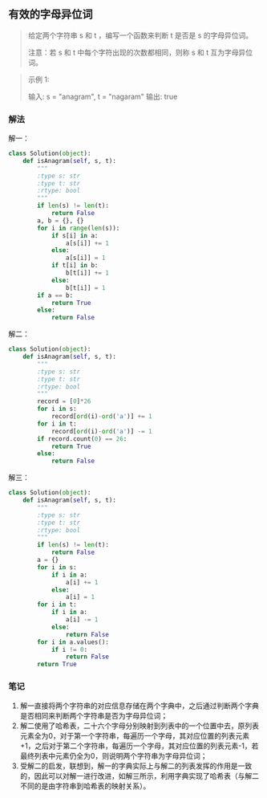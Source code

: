 ## 有效的字母异位词

> 给定两个字符串 s 和 t ，编写一个函数来判断 t 是否是 s 的字母异位词。
>
> 注意：若 s 和 t 中每个字符出现的次数都相同，则称 s 和 t 互为字母异位词。

> 示例 1:
>
> 输入: s = "anagram", t = "nagaram"
> 输出: true

### 解法

解一：

```python
class Solution(object):
    def isAnagram(self, s, t):
        """
        :type s: str
        :type t: str
        :rtype: bool
        """
        if len(s) != len(t):
            return False
        a, b = {}, {}
        for i in range(len(s)):
            if s[i] in a:
                a[s[i]] += 1
            else:
                a[s[i]] = 1
            if t[i] in b:
                b[t[i]] += 1
            else:
                b[t[i]] = 1
        if a == b:
            return True
        else:
            return False

```

解二：

```python
class Solution(object):
    def isAnagram(self, s, t):
        """
        :type s: str
        :type t: str
        :rtype: bool
        """
        record = [0]*26
        for i in s:
            record[ord(i)-ord('a')] += 1
        for i in t:
            record[ord(i)-ord('a')] -= 1
        if record.count(0) == 26:
            return True
        else:
            return False
```

解三：

```python
class Solution(object):
    def isAnagram(self, s, t):
        """
        :type s: str
        :type t: str
        :rtype: bool
        """
        if len(s) != len(t):
            return False
        a = {}
        for i in s:
            if i in a:
                a[i] += 1
            else:
                a[i] = 1
        for i in t:
            if i in a:
                a[i] -= 1
            else:
                return False
        for i in a.values():
            if i != 0:
                return False
        return True
```

### 笔记

1. 解一直接将两个字符串的对应信息存储在两个字典中，之后通过判断两个字典是否相同来判断两个字符串是否为字母异位词；
2. 解二使用了哈希表，二十六个字母分别映射到列表中的一个位置中去，原列表元素全为0，对于第一个字符串，每遍历一个字母，其对应位置的列表元素+1，之后对于第二个字符串，每遍历一个字母，其对应位置的列表元素-1，若最终列表中元素仍全为0，则说明两个字符串为字母异位词；
3. 受解二的启发，联想到，解一的字典实际上与解二的列表发挥的作用是一致的，因此可以对解一进行改进，如解三所示，利用字典实现了哈希表（与解二不同的是由字符串到哈希表的映射关系）。